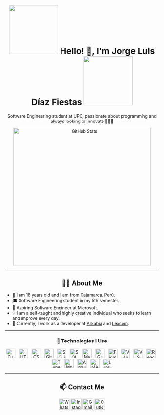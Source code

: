 <h1 align="center">
  <img src="https://i.giphy.com/media/v1.Y2lkPTc5MGI3NjExMGt1NTA3d2M5dzd4YjB2b2U0eTE5b24zNWM1bzhsOHdwbHk4YzVrNiZlcD12MV9pbnRlcm5hbF9naWZfYnlfaWQmY3Q9Zw/26u4nJPf0JtQPdStq/giphy.gif" width="160" />
  Hello! 👋, I'm Jorge Luis Díaz Fiestas
  <img src="https://i.giphy.com/media/v1.Y2lkPTc5MGI3NjExMGt1NTA3d2M5dzd4YjB2b2U0eTE5b24zNWM1bzhsOHdwbHk4YzVrNiZlcD12MV9pbnRlcm5hbF9naWZfYnlfaWQmY3Q9Zw/26u4nJPf0JtQPdStq/giphy.gif" width="160" />
</h1>

<p align="center">
  Software Engineering student at UPC, passionate about programming and always looking to innovate 🚀👨‍💻
</p>

<p align="center">
  <img src="https://github-readme-stats.vercel.app/api?username=LuisDiazpe&show_icons=true&theme=radical" alt="GitHub Stats" width="450px"/>
</p>

---

<h2 align="center">🧑‍💻 About Me</h2>
<ul>
  <li>📍 I am 18 years old and I am from Cajamarca, Perú.</li>
  <li>🎓 Software Engineering student in my 5th semester.</li>
  <li>🚀 Aspiring Software Engineer at Microsoft.</li>
  <li>💡 I am a self-taught and highly creative individual who seeks to learn and improve every day.</li>
  <li>💼 Currently, I work as a developer at <a href="https://arkabia.com" target="_blank">Arkabia</a> and <a href="https://lexcom.tech/" target="_blank">Lexcom</a>.</li>
</ul>

---

<h3 align="center">🚀 Technologies I Use</h3>
<p align="center">
  <img src="https://cdn.jsdelivr.net/gh/devicons/devicon/icons/cplusplus/cplusplus-original.svg" height="30" alt="C++" /> &nbsp;
  <img src="https://cdn.jsdelivr.net/gh/devicons/devicon/icons/html5/html5-original.svg" height="30" alt="HTML5" /> &nbsp;
  <img src="https://cdn.jsdelivr.net/gh/devicons/devicon/icons/css3/css3-original.svg" height="30" alt="CSS3" /> &nbsp;
  <img src="https://cdn.jsdelivr.net/gh/devicons/devicon/icons/git/git-original.svg" height="30" alt="Git" /> &nbsp;
  <img src="https://cdn.jsdelivr.net/gh/devicons/devicon/icons/sqlite/sqlite-original.svg" height="30" alt="SQLite" /> &nbsp;
  <img src="https://cdn.jsdelivr.net/gh/devicons/devicon/icons/microsoftsqlserver/microsoftsqlserver-plain.svg" height="30" alt="SQL Server" /> &nbsp;
  <img src="https://cdn.jsdelivr.net/gh/devicons/devicon/icons/mysql/mysql-original.svg" height="30" alt="MySQL" /> &nbsp;
  <img src="https://skillicons.dev/icons?i=github" height="30" alt="GitHub" /> &nbsp;
  <img src="https://cdn.jsdelivr.net/gh/devicons/devicon/icons/figma/figma-original.svg" height="30" alt="Figma" /> &nbsp;
  <img src="https://cdn.jsdelivr.net/gh/devicons/devicon/icons/visualstudio/visualstudio-plain.svg" height="30" alt="Visual Studio" /> &nbsp;
  <img src="https://cdn.jsdelivr.net/gh/devicons/devicon/icons/vscode/vscode-original.svg" height="30" alt="VS Code" /> &nbsp;
  <img src="https://cdn.jsdelivr.net/gh/devicons/devicon/icons/react/react-original.svg" height="30" alt="React" /> &nbsp;
  <img src="https://cdn.jsdelivr.net/gh/devicons/devicon/icons/typescript/typescript-original.svg" height="30" alt="TypeScript" /> &nbsp;
  <img src="https://cdn.jsdelivr.net/gh/devicons/devicon/icons/mongodb/mongodb-original.svg" height="30" alt="MongoDB" /> &nbsp;
  <img src="https://cdn.jsdelivr.net/gh/devicons/devicon/icons/arduino/arduino-original.svg" height="30" alt="Arduino" /> &nbsp;
  <img src="https://cdn.jsdelivr.net/gh/devicons/devicon/icons/matlab/matlab-original.svg" height="30" alt="MATLAB" /> &nbsp;
  <img src="https://cdn.jsdelivr.net/gh/devicons/devicon/icons/linux/linux-original.svg" height="30" alt="Linux" />
</p>

---

<h2 align="center">📫 Contact Me</h2>
<p align="center">
  <a href="https://wa.me/51954162053?text=Hola%2C%20Jorge!" target="_blank">
    <img src="https://img.shields.io/static/v1?message=WhatsApp&logo=whatsapp&label=&color=25D366&logoColor=white&labelColor=&style=for-the-badge" height="35" alt="WhatsApp"/>
  </a>
  <a href="https://www.instagram.com/diazfiestas/" target="_blank">
    <img src="https://img.shields.io/static/v1?message=Instagram&logo=instagram&label=&color=E4405F&logoColor=white&labelColor=&style=for-the-badge" height="35" alt="Instagram"/>
  </a>
  <a href="mailto:luidi678u@gmail.com">
    <img src="https://img.shields.io/static/v1?message=Gmail&logo=gmail&label=&color=D14836&logoColor=white&labelColor=&style=for-the-badge" height="35" alt="Gmail"/>
  </a>
  <a href="mailto:u20231d534@upc.edu.pe">
    <img src="https://img.shields.io/static/v1?message=Outlook&logo=microsoft-outlook&label=&color=0078D4&logoColor=white&labelColor=&style=for-the-badge" height="35" alt="Outlook"/>
  </a>
</p>
